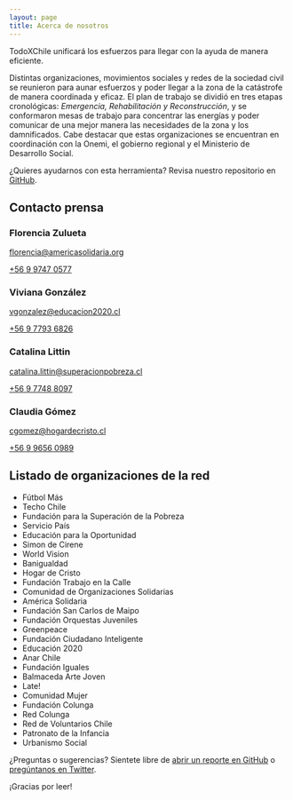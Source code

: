 ```yaml
---
layout: page
title: Acerca de nosotros
---
```


<p class="message">
  TodoXChile unificará los esfuerzos para llegar con la ayuda de manera eficiente.
</p>

Distintas organizaciones, movimientos sociales y redes de la sociedad civil se reunieron para aunar esfuerzos y poder llegar a la zona de la catástrofe de manera coordinada y eficaz. El plan de trabajo se dividió en tres etapas cronológicas: *Emergencia, Rehabilitación y Reconstrucción*, y se conformaron mesas de trabajo para concentrar las energías y poder comunicar de una mejor manera las necesidades de la zona y los damnificados. Cabe destacar que estas organizaciones se encuentran en coordinación con la Onemi, el gobierno regional y el Ministerio de Desarrollo Social.

¿Quieres ayudarnos con esta herramienta? Revisa nuestro repositorio en [GitHub](https://github.com/ciudadanointeligente/todoxchile).


## Contacto prensa

### Florencia Zulueta
<p><a href="mailto:florencia@americasolidaria.org" target="_top"><i class="fa fa-envelope-o"></i> florencia@americasolidaria.org</a></p>
<p><a href="tel:+56997470577"><i class="fa fa-phone"></i> +56 9 9747 0577</a></p>

### Viviana González
<p><a href="mailto:vgonzalez@educacion2020.cl" target="_top"><i class="fa fa-envelope-o"></i> vgonzalez@educacion2020.cl</a></p>
<p><a href="tel:+56977936826"><i class="fa fa-phone"></i> +56 9 7793 6826</a></p>

### Catalina Littin
<p><a href="mailto:catalina.littin@superacionpobreza.cl" target="_top"><i class="fa fa-envelope-o"></i> catalina.littin@superacionpobreza.cl</a></p>
<p><a href="tel:+56977488097"><i class="fa fa-phone"></i> +56 9 7748 8097</a></p>

### Claudia Gómez
<p><a href="mailto:cgomez@hogardecristo.cl" target="_top"><i class="fa fa-envelope-o"></i> cgomez@hogardecristo.cl</a></p>
<p><a href="tel:+56996560989"><i class="fa fa-phone"></i> +56 9 9656 0989</a></p>


## Listado de organizaciones de la red

* Fútbol Más
* Techo Chile
* Fundación para la Superación de la Pobreza
* Servicio País
* Educación para la Oportunidad
* Simon de Cirene
* World Vision
* Banigualdad
* Hogar de Cristo
* Fundación Trabajo en la Calle
* Comunidad de Organizaciones Solidarias
* América Solidaria
* Fundación San Carlos de Maipo
* Fundación Orquestas Juveniles
* Greenpeace
* Fundación Ciudadano Inteligente
* Educación 2020
* Anar Chile
* Fundación Iguales
* Balmaceda Arte Joven
* Late!
* Comunidad Mujer
* Fundación Colunga
* Red Colunga
* Red de Voluntarios Chile
* Patronato de la Infancia
* Urbanismo Social


¿Preguntas o sugerencias? Sientete libre de [abrir un reporte en GitHub](https://github.com/ciudadanointeligente/todoxchile/issues/new) o [pregúntanos en Twitter](https://twitter.com/ciudadanointeligente).

¡Gracias por leer!
